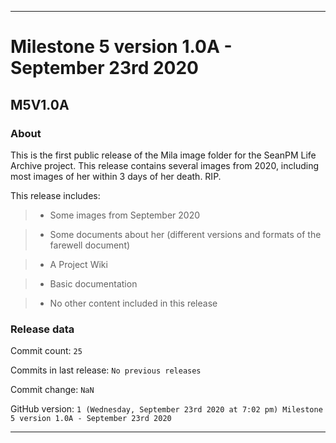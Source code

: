 
***

# Milestone 5 version 1.0A - September 23rd 2020

## M5V1.0A

### About

This is the first public release of the Mila image folder for the SeanPM Life Archive project. This release contains several images from 2020, including most images of her within 3 days of her death. RIP.

This release includes:

> * Some images from September 2020

> * Some documents about her (different versions and formats of the farewell document)

> * A Project Wiki

> * Basic documentation

> * No other content included in this release

### Release data

Commit count: `25`

Commits in last release: `No previous releases`

Commit change: `NaN`

GitHub version: `1 (Wednesday, September 23rd 2020 at 7:02 pm) Milestone 5 version 1.0A - September 23rd 2020`

***
